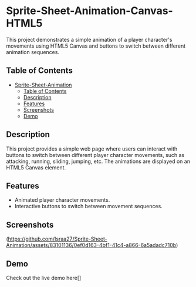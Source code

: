 # Sprite-Sheet-Animation-Canvas-HTML5
This project demonstrates a simple animation of a player character's movements using HTML5 Canvas and buttons to switch between different animation sequences.

## Table of Contents

- [Sprite-Sheet-Animation](#sprite-sheet-animation)
  - [Table of Contents](#table-of-contents)
  - [Description](#description)
  - [Features](#features)
  - [Screenshots](#screenshots)
  - [Demo](#demo)
  
 

## Description

This project provides a simple web page where users can interact with buttons to switch between different player character movements, such as attacking, running, sliding, jumping, etc. The animations are displayed on an HTML5 Canvas element.

## Features
- Animated player character movements.
- Interactive buttons to switch between movement sequences.
  
## Screenshots
(https://github.com/Israa27/Sprite-Sheet-Animation/assets/83101136/0ef0d163-4bf1-41c4-a866-6a5adadc710b)

## Demo
Check out the live demo here[]

